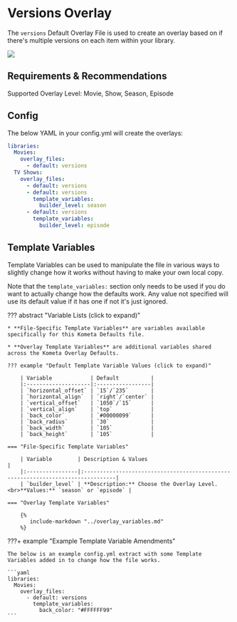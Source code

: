 # Versions Overlay

The `versions` Default Overlay File is used to create an overlay based on if there's multiple versions on each item 
within your library.

![](images/version.png)

## Requirements & Recommendations

Supported Overlay Level: Movie, Show, Season, Episode

## Config

The below YAML in your config.yml will create the overlays:

```yaml
libraries:
  Movies:
    overlay_files:
      - default: versions
  TV Shows:
    overlay_files:
      - default: versions
      - default: versions
        template_variables:
          builder_level: season
      - default: versions
        template_variables:
          builder_level: episode
```

## Template Variables

Template Variables can be used to manipulate the file in various ways to slightly change how it works without having to 
make your own local copy.

Note that the `template_variables:` section only needs to be used if you do want to actually change how the defaults 
work. Any value not specified will use its default value if it has one if not it's just ignored.

??? abstract "Variable Lists (click to expand)"

    * **File-Specific Template Variables** are variables available specifically for this Kometa Defaults file.

    * **Overlay Template Variables** are additional variables shared across the Kometa Overlay Defaults.

    ??? example "Default Template Variable Values (click to expand)"

        | Variable            | Default          |
        |:--------------------|:-----------------|
        | `horizontal_offset` | `15`/`235`       |
        | `horizontal_align`  | `right`/`center` |
        | `vertical_offset`   | `1050`/`15`      |
        | `vertical_align`    | `top`            |
        | `back_color`        | `#00000099`      |
        | `back_radius`       | `30`             |
        | `back_width`        | `105`            |
        | `back_height`       | `105`            |
        
    === "File-Specific Template Variables"

        | Variable        | Description & Values                                                            |
        |:----------------|:--------------------------------------------------------------------------------|
        | `builder_level` | **Description:** Choose the Overlay Level.<br>**Values:** `season` or `episode` |

    === "Overlay Template Variables"

        {%
           include-markdown "../overlay_variables.md"
        %}
    
???+ example "Example Template Variable Amendments"

    The below is an example config.yml extract with some Template Variables added in to change how the file works.
    
    ```yaml
    libraries:
      Movies:
        overlay_files:
          - default: versions
            template_variables:
              back_color: "#FFFFFF99"
    ```
